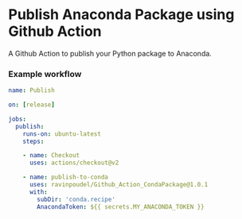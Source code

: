 # Publish Anaconda Package using Github Action
A Github Action to publish your Python package to Anaconda.

### Example workflow
```yaml
name: Publish

on: [release]

jobs:
  publish:
    runs-on: ubuntu-latest
    steps:

    - name: Checkout
      uses: actions/checkout@v2

    - name: publish-to-conda
      uses: ravinpoudel/Github_Action_CondaPackage@1.0.1
      with:
        subDir: 'conda.recipe'
        AnacondaToken: ${{ secrets.MY_ANACONDA_TOKEN }}
```
